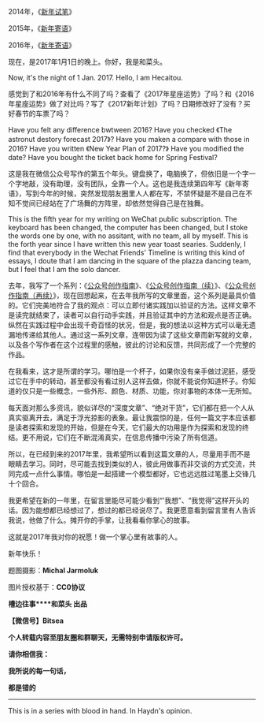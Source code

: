 2014年，《[新年试笔](http://mp.weixin.qq.com/mp/appmsg/show?__biz=MjM5MjAzODU2MA==&appmsgid=100900607&itemidx=1&sign=3f878074586007aa8c871c2ab60dc498#wechat_redirect)》

2015年，《[新年寄语](http://mp.weixin.qq.com/s?__biz=MjM5MjAzODU2MA==&mid=203565550&idx=1&sn=8a23a66a1336086211d1f51a0857b070&scene=21#wechat_redirect)》

2016年，《[新年寄语](http://mp.weixin.qq.com/s?__biz=MjM5MjAzODU2MA==&mid=401236596&idx=1&sn=6995c0811bf84d695c59dbb51fa5cd6e&scene=21#wechat_redirect)》

现在，是2017年1月1日的晚上。你好，我是和菜头。

Now, it's the night of 1 Jan. 2017. Hello, I am  Hecaitou.

感觉到了和2016年有什么不同了吗？查看了《2017年星座运势》了吗？和《2016年星座运势》做了对比吗？写了《2017新年计划》了吗？日期修改好了没有？买好春节的车票了吗？

Have  you felt any difference bwtween 2016?  Have you checked 《The astronut destory forecast 2017》? Have you maken a compare with those in 2016? Have you written 《New Year Plan of 2017?》 Have you modified the date? Have you bought the ticket back home for Spring Festival?

这是我在微信公众号写作的第五个年头。键盘换了，电脑换了，但依旧是一个字一个字地敲，没有助理，没有团队，全靠一个人。这也是我连续第四年写《新年寄语》，写到今年的时候，突然发现朋友圈里人人都在写，不禁怀疑是不是自己在不知不觉间已经站在了广场舞的方阵里，却依然觉得自己是在独舞。

This is the fifth year for my writing on WeChat public subscription. The keyboard has been changed, the computer has been changed, but I stoke the words one by one, with no assitant, with no team, all by myself. This is the forth year since I have written this new year toast searies. Suddenly, I find that everybody in the Wechat Friends' Timeline is writing this kind of essays, I doute that I am dancing in the square of the plazza dancing team, but I feel that I am the solo dancer.

去年，我写了一个系列：《[公众号创作指南](http://mp.weixin.qq.com/s?__biz=MjM5MjAzODU2MA==&mid=2652780084&idx=1&sn=3403f3230ab132b877591899223075f1&chksm=bd46fdfb8a3174edc19ab9009f8d251b5cd3df84ac6c1eaa789b1e8863946ec7cf88c61050a2&scene=21#wechat_redirect)》、《[公众号创作指南（续）](http://mp.weixin.qq.com/s?__biz=MjM5MjAzODU2MA==&mid=2652780090&idx=1&sn=240df11f2ef48aecbfd3c553063af3dd&chksm=bd46fdf58a3174e3d620c63005eb39b5c3177667fba1761ac544ff042853e2cdc370f7e2a92a&scene=21#wechat_redirect)》、《[公众号创作指南（再续）](http://mp.weixin.qq.com/s?__biz=MjM5MjAzODU2MA==&mid=2652780094&idx=1&sn=805201470764af66fe5e8835e9462d3c&chksm=bd46fdf18a3174e7ed5f7dec5fa55b18e3bba7299a7553b85d7e552e8be426c322c22d4dd86d&scene=21#wechat_redirect)》，现在回想起来，在去年我所写的文章里面，这个系列是最具价值的。它们完美地符合了我的观点：可以立即付诸实践加以验证的方法。这样文章不是读完就结束了，读者可以自行动手实践，并且验证其中的方法和观点是否正确。纵然在实践过程中会出现千奇百怪的状况，但是，我的想法以这种方式可以毫无遗漏地传递给其他人。通过这一系列文章，连带因为读了这些文章而新写就的文章，以及各个写作者在这个过程里的感触，彼此的讨论和反馈，共同形成了一个完整的作品。

在我看来，这才是所谓的学习。哪怕是一个杯子，如果你没有亲手做过泥胚，感受过它在手中的转动，甚至都没有看过别人这样去做，你就不能说你知道杯子。你知道的仅只是一些概念，一些外形、颜色、材质、功能，你对事物的本体一无所知。

每天面对那么多资讯，貌似详尽的“深度文章”、“绝对干货”，它们都在把一个人从真实驱离开去，满足于浮光掠影的表象。最让我震惊的是，任何一篇文字本应该都是读者探索和发现的开始，但是在今天，它们最大的功用是作为探索和发现的终结。更不用说，它们在不断混淆真实，在信息传播中污染了所有信道。

所以，在已经到来的2017年里，我希望所以看到这篇文章的人，尽量用手而不是眼睛去学习。同时，尽可能去找到类似的人，彼此用做事而非交谈的方式交流，共同完成一点什么事情。哪怕是一起搭建一个模型都好，它也远远胜过笔墨上交锋几十个回合。

我更希望在新的一年里，在留言里能尽可能少看到“'我想”、“我觉得”这样开头的话。因为能想都已经想过了，想过的都已经说尽了。我更愿意看到留言里有人告诉我说，他做了什么。摊开你的手掌，让我看看你掌心的故事。

这就是2017年我对你的祝愿！做一个掌心里有故事的人。

新年快乐！

题图摄影：**Michal Jarmoluk**

图片授权基于：**CC0协议**

**槽边往事****和菜头 出品**

**【微信号】Bitsea**

**个人转载内容至朋友圈和群聊天，无需特别申请版权许可。**

**请你相信我：**

**我所说的每一句话，**

**都是错的**



---

This is in a series with blood in hand. In Haydn's opinion.